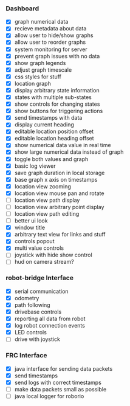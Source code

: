  ### Dashboard
- [x] graph numerical data
- [x] recieve metadata about data
- [x] allow user to hide/show graphs
- [x] allow user to reorder graphs
- [x] system monitoring for server
- [x] prevent graph issues with no data
- [x] show graph legends
- [x] adjust graph timescale
- [x] css styles for stuff
- [x] location graph
- [x] display arbitrary state information
- [x] states with multiple sub-states
- [x] show controls for changing states
- [x] show buttons for triggering actions
- [x] send timestamps with data
- [x] display current heading
- [x] editable location position offset
- [x] editable location heading offset
- [x] show numerical data value in real time
- [x] show large numerical data instead of graph
- [x] toggle both values and graph
- [x] basic log viewer
- [x] save graph duration in local storage
- [x] base graph x axis on timestamps
- [x] location view zooming
- [x] location view mouse pan and rotate
- [ ] location view path display
- [ ] location view arbitrary point display
- [ ] location view path editing
- [ ] better ui look
- [x] window title
- [x] arbitrary text view for links and stuff
- [x] controls popout
- [x] multi value controls
- [ ] joystick with hide show control
- [ ] hud on camera stream?

### robot-bridge Interface
- [x] serial communication
- [x] odometry
- [x] path following
- [x] drivebase controls
- [x] reporting all data from robot
- [x] log robot connection events
- [x] LED controls
- [ ] drive with joystick

### FRC Interface
- [x] java interface for sending data packets
- [x] send timestamps
- [x] send logs with correct timestamps
- [ ] make data packets small as possible
- [ ] java local logger for roborio
